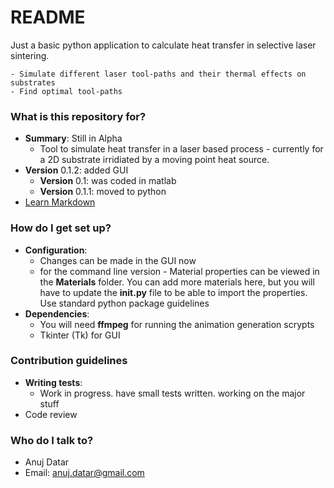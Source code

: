 # README #

Just a basic python application to calculate heat transfer in selective laser sintering.

    - Simulate different laser tool-paths and their thermal effects on substrates
    - Find optimal tool-paths

### What is this repository for? ###

* __Summary__: Still in Alpha
    - Tool to simulate heat transfer in a laser based process - currently for a 2D substrate irridiated by a moving point heat source.
* __Version__ 0.1.2: added GUI 
    - __Version__ 0.1: was coded in matlab
    - __Version__ 0.1.1: moved to python
* [Learn Markdown](https://bitbucket.org/tutorials/markdowndemo)


### How do I get set up? ###

* __Configuration__:
    - Changes can be made in the GUI now
    - for the command line version - Material properties can be viewed in the **Materials** folder. You can add more materials here, but you will have to update the **__init__.py** file to be able to import the properties. Use standard python package guidelines
* __Dependencies__:
    - You will need **ffmpeg** for running the animation generation scrypts
    - Tkinter (Tk) for GUI


### Contribution guidelines ###

* __Writing tests__:
    - Work in progress. have small tests written. working on the major stuff
* Code review


### Who do I talk to? ###

* Anuj Datar
* Email: [anuj.datar@gmail.com](mailto:anuj.datar@gmail.com)
